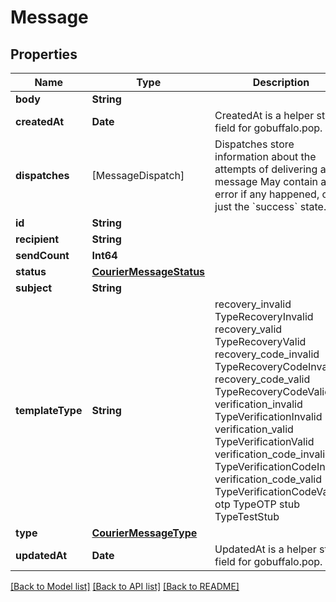 # Message

## Properties
Name | Type | Description | Notes
------------ | ------------- | ------------- | -------------
**body** | **String** |  | 
**createdAt** | **Date** | CreatedAt is a helper struct field for gobuffalo.pop. | 
**dispatches** | [MessageDispatch] | Dispatches store information about the attempts of delivering a message May contain an error if any happened, or just the &#x60;success&#x60; state. | [optional] 
**id** | **String** |  | 
**recipient** | **String** |  | 
**sendCount** | **Int64** |  | 
**status** | [**CourierMessageStatus**](CourierMessageStatus.md) |  | 
**subject** | **String** |  | 
**templateType** | **String** |  recovery_invalid TypeRecoveryInvalid recovery_valid TypeRecoveryValid recovery_code_invalid TypeRecoveryCodeInvalid recovery_code_valid TypeRecoveryCodeValid verification_invalid TypeVerificationInvalid verification_valid TypeVerificationValid verification_code_invalid TypeVerificationCodeInvalid verification_code_valid TypeVerificationCodeValid otp TypeOTP stub TypeTestStub | 
**type** | [**CourierMessageType**](CourierMessageType.md) |  | 
**updatedAt** | **Date** | UpdatedAt is a helper struct field for gobuffalo.pop. | 

[[Back to Model list]](../README.md#documentation-for-models) [[Back to API list]](../README.md#documentation-for-api-endpoints) [[Back to README]](../README.md)


